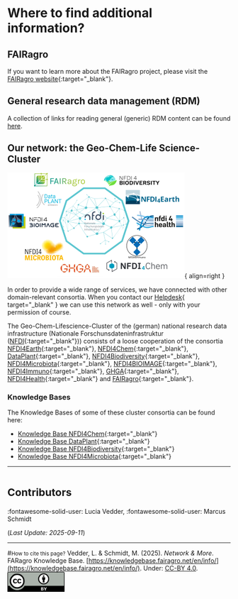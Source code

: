 # Where to find additional information?

## FAIRagro
If you want to learn more about the FAIRagro project, please visit the [FAIRagro website](https://fairagro.net){:target="_blank"}.


## General research data management (RDM)
A collection of links for reading general (generic) RDM content can be found [here](basics.md).


## Our network: the Geo-Chem-Life Science-Cluster
![Logoblock Cluster](images/Logoblock_Cluster.png){ align=right }

In order to provide a wide range of services, we have connected with other domain-relevant consortia.
When you contact our [Helpdesk](https://fairagro.net/en/helpdesk){ target="_blank" } we can use this network as well - only with your permission of course.

The Geo-Chem-Lifescience-Cluster of the (german) national research data infrastructure (Nationale Forschunsdateninfrastruktur  ([NFDI](https://www.nfdi.de/?lang=en){:target="_blank"}))
consists of a loose cooperation of the consortia [NFDI4Earth](https://www.nfdi4earth.de/){:target="_blank"}, 
[NFDI4Chem](https://www.nfdi4chem.de/){:target="_blank"}, 
[DataPlant](https://nfdi4plants.org/){:target="_blank"}, 
[NFDI4Biodiversity](https://www.nfdi4biodiversity.org/en/){:target="_blank"}, 
[NFDI4Microbiota](https://nfdi4microbiota.de/){:target="_blank"}, 
[NFDI4BIOIMAGE](https://nfdi4bioimage.de/home/){:target="_blank"}, 
[NFDI4Immuno](https://www.nfdi4immuno.de/){:target="_blank"}, 
[GHGA](https://www.ghga.de/){:target="_blank"}, 
[NFDI4Health](https://www.nfdi4health.de/en/){:target="_blank"} 
and [FAIRagro](https://fairagro.net/en/){:target="_blank"}.

### Knowledge Bases
The Knowledge Bases of some of these cluster consortia can be found here:

- [Knowledge Base NFDI4Chem](https://knowledgebase.nfdi4chem.de/knowledge_base/docs/intro/?userLocale=true){:target="_blank"}
- [Knowledge Base DataPlant](https://nfdi4plants.github.io/nfdi4plants.knowledgebase/){:target="_blank"}
- [Knowledge Base NFDI4Biodiversity](https://kb.gfbio.org/display/KB/Knowledge+Base+-+Information+and+Services+around+Biodiversity+Data){:target="_blank"}
- [Knowledge Base NFDI4Microbiota](https://knowledgebase.nfdi4microbiota.de/Getting-Started/01-introduction.html){:target="_blank"}



---
# <small>Contributors</small>
:fontawesome-solid-user: Lucia Vedder, 
:fontawesome-solid-user: Marcus Schmidt

(*Last Update: 2025-09-11*)

---
#<small>How to cite this page?</small>
Vedder, L. & Schmidt, M. (2025). *Network & More*. FARagro Knowledge Base. [https://knowledgebase.fairagro.net/en/info/](https://knowledgebase.fairagro.net/en/info/). Under: [CC-BY 4.0](https://creativecommons.org/licenses/by/4.0/).  
[![CC BY Logo](./images/cc-by.png)](https://creativecommons.org/licenses/by/4.0/)
